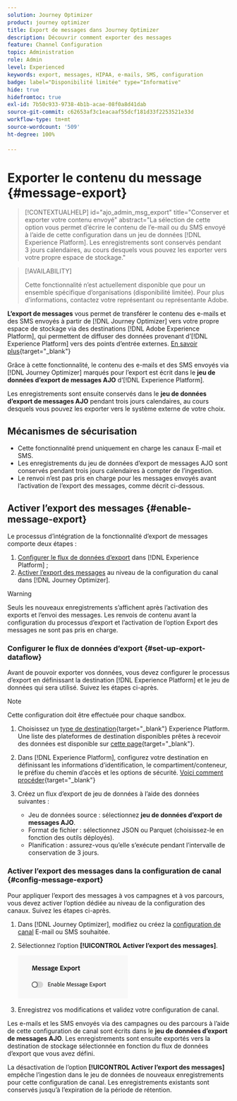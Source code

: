 ```yaml
---
solution: Journey Optimizer
product: journey optimizer
title: Export de messages dans Journey Optimizer
description: Découvrir comment exporter des messages
feature: Channel Configuration
topic: Administration
role: Admin
level: Experienced
keywords: export, messages, HIPAA, e-mails, SMS, configuration
badge: label="Disponibilité limitée" type="Informative"
hide: true
hidefromtoc: true
exl-id: 7b50c933-9738-4b1b-acae-08f0a8d41dab
source-git-commit: c62653af3c1eacaaf55dcf181d33f2253521e33d
workflow-type: tm+mt
source-wordcount: '509'
ht-degree: 100%

---
```


# Exporter le contenu du message {#message-export}

>[!CONTEXTUALHELP]
>id="ajo_admin_msg_export"
>title="Conserver et exporter votre contenu envoyé"
>abstract="La sélection de cette option vous permet d’écrire le contenu de l’e-mail ou du SMS envoyé à l’aide de cette configuration dans un jeu de données [!DNL Experience Platform]. Les enregistrements sont conservés pendant 3 jours calendaires, au cours desquels vous pouvez les exporter vers votre propre espace de stockage."

>[!AVAILABILITY]
>
>Cette fonctionnalité n’est actuellement disponible que pour un ensemble spécifique d’organisations (disponibilité limitée). Pour plus d’informations, contactez votre représentant ou représentante Adobe.

**L’export de messages** vous permet de transférer le contenu des e-mails et des SMS envoyés à partir de [!DNL Journey Optimizer] vers votre propre espace de stockage via des destinations [!DNL Adobe Experience Platform], qui permettent de diffuser des données provenant d’[!DNL Experience Platform] vers des points d’entrée externes. [En savoir plus](https://experienceleague.adobe.com/fr/docs/experience-platform/destinations/home){target="_blank"}

Grâce à cette fonctionnalité, le contenu des e-mails et des SMS envoyés via [!DNL Journey Optimizer] marqués pour l’export est écrit dans le **jeu de données d’export de messages AJO** d’[!DNL Experience Platform].

Les enregistrements sont ensuite conservés dans le **jeu de données d’export de messages AJO** pendant trois jours calendaires, au cours desquels vous pouvez les exporter vers le système externe de votre choix.
<!--
## Terminology

* **[!DNL Experience Platform] destinations** - Framework to deliver data out of Experience Platform into external endpoints. [Learn more](https://experienceleague.adobe.com/en/docs/experience-platform/destinations/home){target="_blank"}
* **AJO Message Export Dataset** - An [!DNL Experience Platform] dataset which stores the message content of email and SMS messages sent via [!DNL Journey Optimizer] which have been marked for export.
* **Retention**: Records in the AJO Message Export Dataset are retained for 3 calendar days from ingestion.-->

## Mécanismes de sécurisation

* Cette fonctionnalité prend uniquement en charge les canaux E-mail et SMS.
* Les enregistrements du jeu de données d’export de messages AJO sont conservés pendant trois jours calendaires à compter de l’ingestion.
* Le renvoi n’est pas pris en charge pour les messages envoyés avant l’activation de l’export des messages, comme décrit ci-dessous.

## Activer l’export des messages {#enable-message-export}

Le processus d’intégration de la fonctionnalité d’export de messages comporte deux étapes :

1. [Configurer le flux de données d’export](#set-up-export-dataflow) dans [!DNL Experience Platform] ;
1. [Activer l’export des messages](#config-message-export) au niveau de la configuration du canal dans [!DNL Journey Optimizer].

>[!WARNING]
>
>Seuls les nouveaux enregistrements s’affichent après l’activation des exports et l’envoi des messages. Les renvois de contenu avant la configuration du processus d’export et l’activation de l’option Export des messages ne sont pas pris en charge.

### Configurer le flux de données d’export {#set-up-export-dataflow}

Avant de pouvoir exporter vos données, vous devez configurer le processus d’export en définissant la destination [!DNL Experience Platform] et le jeu de données qui sera utilisé. Suivez les étapes ci-après.

>[!NOTE]
>
>Cette configuration doit être effectuée pour chaque sandbox.

1. Choisissez un [type de destination](https://experienceleague.adobe.com/fr/docs/experience-platform/destinations/destination-types){target="_blank"} Experience Platform. Une liste des plateformes de destination disponibles prêtes à recevoir des données est disponible sur [cette page](https://experienceleague.adobe.com/fr/docs/experience-platform/destinations/catalog/overview){target="_blank"}.

1. Dans [!DNL Experience Platform], configurez votre destination en définissant les informations d’identification, le compartiment/conteneur, le préfixe du chemin d’accès et les options de sécurité. [Voici comment procéder](https://experienceleague.adobe.com/fr/docs/experience-platform/destinations/ui/activate/export-datasets){target="_blank"}

1. Créez un flux d’export de jeu de données à l’aide des données suivantes :

   * Jeu de données source : sélectionnez **jeu de données d’export de messages AJO**.
   * Format de fichier : sélectionnez JSON ou Parquet (choisissez-le en fonction des outils déployés).
   * Planification : assurez-vous qu’elle s’exécute pendant l’intervalle de conservation de 3 jours.

### Activer l’export des messages dans la configuration de canal {#config-message-export}

Pour appliquer l’export des messages à vos campagnes et à vos parcours, vous devez activer l’option dédiée au niveau de la configuration des canaux. Suivez les étapes ci-après.

1. Dans [!DNL Journey Optimizer], modifiez ou créez la [configuration de canal](channel-surfaces.md#create-channel-surface) E-mail ou SMS souhaitée.

1. Sélectionnez l’option **[!UICONTROL Activer l’export des messages]**.

   ![](assets/config-message-export.png)

1. Enregistrez vos modifications et validez votre configuration de canal.

Les e-mails et les SMS envoyés via des campagnes ou des parcours à l’aide de cette configuration de canal sont écrits dans le **jeu de données d’export de messages AJO**. Les enregistrements sont ensuite exportés vers la destination de stockage sélectionnée en fonction du flux de données d’export que vous avez défini.

La désactivation de l’option **[!UICONTROL Activer l’export des messages]** empêche l’ingestion dans le jeu de données de nouveaux enregistrements pour cette configuration de canal. Les enregistrements existants sont conservés jusqu’à l’expiration de la période de rétention.
